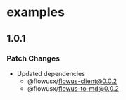 # examples

## 1.0.1

### Patch Changes

- Updated dependencies
  - @flowusx/flowus-client@0.0.2
  - @flowusx/flowus-to-md@0.0.2
